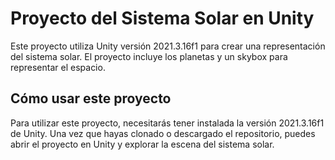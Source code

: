 # Proyecto del Sistema Solar en Unity

Este proyecto utiliza Unity versión 2021.3.16f1 para crear una representación del sistema solar. El proyecto incluye los planetas y un skybox para representar el espacio.

## Cómo usar este proyecto

Para utilizar este proyecto, necesitarás tener instalada la versión 2021.3.16f1 de Unity. Una vez que hayas clonado o descargado el repositorio, puedes abrir el proyecto en Unity y explorar la escena del sistema solar.
